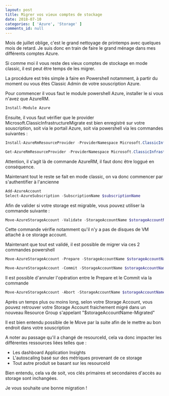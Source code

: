 ```yaml
---
layout: post
title: Migrer vos vieux comptes de stockage
date: 2018-07-10
categories: [ 'Azure', 'Storage' ]
comments_id: null 
---
```


Mois de juillet oblige, c'est le grand nettoyage de printemps avec quelques mois de retard. Je suis donc en train de faire le grand ménage dans mes différents comptes Azure.

Si comme moi il vous reste des vieux comptes de stockage en mode classic, il est peut être temps de les migrer.

La procédure est très simple à faire en Powershell notamment, à partir du moment ou vous êtes Classic Admin de votre souscription Azure.

Pour commencer il vous faut le module powershell Azure, installer le si vous n'avez que AzureRM.

```powershell
Install-Module Azure
```

Ensuite, il vous faut vérifier que le provider Microsoft.ClassicInfrastructureMigrate est bien enregistré sur votre souscription, soit via le portail Azure, soit via powershell via les commandes suivantes :

```powershell
Install-AzureRmResourceProvider -ProviderNamespace Microsoft.ClassicInfrastructureMigrate

Get-AzureRmResourceProvider -ProviderNamespace Microsoft.ClassicInfrastructureMigrate
```

Attention, il s'agit là de commande AzureRM, il faut donc être loggué en conséquence.

Maintenant tout le reste se fait en mode classic, on va donc commencer par s'authentifier à l'ancienne

```powershell
Add-AzureAccount
Select-AzureSubscription -SubscriptionName $subscriptionName
```

Afin de valider si votre storage est migrable, vous pouvez utiliser la commande suivante :

```powershell
Move-AzureStorageAccount -Validate -StorageAccountName $storageAccountName
```

Cette commande vérifie notamment qu'il n'y a pas de disques de VM attaché à ce storage account.

Maintenant que tout est validé, il est possible de migrer via ces 2 commandes powershell

```powershell
Move-AzureStorageAccount -Prepare -StorageAccountName $storageAccountName

Move-AzureStorageAccount -Commit -StorageAccountName $storageAccountName
```

Il est possible d'annuler l'opération entre le Prepare et le Commit via la commande

```powershell
Move-AzureStorageAccount -Abort -StorageAccountName $storageAccountName
```

Après un temps plus ou moins long, selon votre Storage Account, vous pouvez retrouver votre Storage Account fraichement migré dans un nouveau Resource Group s'appelant "$storageAccountName-Migrated"

Il est bien entendu possible de le Move par la suite afin de le mettre au bon endroit dans votre souscription

A noter au passage qu'il a changé de resourceId, cela va donc impacter les différentes ressources liées telles que :

* Les dashboard Application Insights
* L'autoscaling basé sur des métriques provenant de ce storage
* Tout autre produit se basant sur les resourceId

Bien entendu, cela va de soit, vos clés primaires et secondaires d'accès au storage sont inchangées.

Je vous souhaite une bonne migration !
